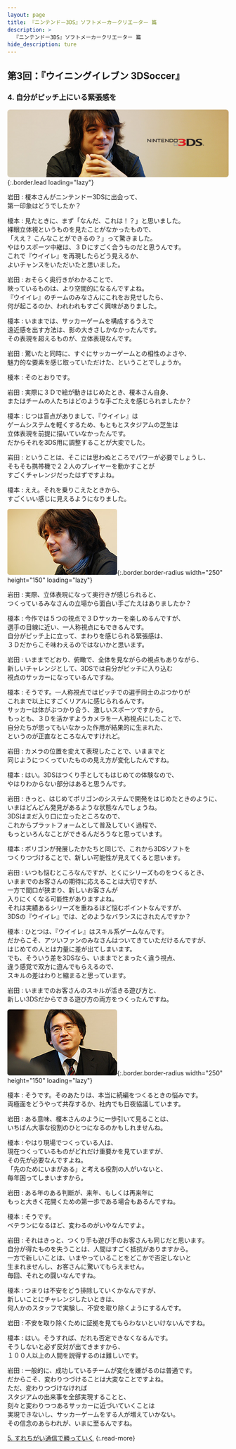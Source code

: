 ```yaml
---
layout: page
title: 『ニンテンドー3DS』ソフトメーカークリエーター 篇
description: >
  『ニンテンドー3DS』ソフトメーカークリエーター 篇
hide_description: ture
---
```


## 第3回：『ウイニングイレブン 3DSoccer』

### 4. 自分がピッチ上にいる緊張感を

![](/interviews/jp/3ds/creators/vol1/img/mainvisual4.jpg){:.border.lead loading="lazy"}

岩田
: 榎本さんがニンテンドー3DSに出会って、<br>第一印象はどうでしたか？

榎本
: 見たときに、まず「なんだ、これは！？」と思いました。<br>裸眼立体視というものを見たことがなかったもので、<br>「ええ？ こんなことができるの？」って驚きました。<br>やはりスポーツ中継は、３Ｄにすごく合うものだと思うんです。<br>これで『ウイイレ』を再現したらどう見えるか、<br>よいチャンスをいただいたと思いました。

岩田
: おそらく奥行きがわかることで、<br>映っているものは、より空間的になるんですよね。<br>『ウイイレ』のチームのみなさんにこれをお見せしたら、<br>何が起こるのか、われわれもすごく興味がありました。

榎本
: いままでは、サッカーゲームを構成するうえで<br>遠近感を出す方法は、影の大きさしかなかったんです。<br>その表現を超えるものが、立体表現なんです。

岩田
: 驚いたと同時に、すぐにサッカーゲームとの相性のよさや、<br>魅力的な要素を感じ取っていただけた、ということでしょうか。

榎本
: そのとおりです。

岩田
: 実際に３Ｄで絵が動きはじめたとき、榎本さん自身、<br>またはチームの人たちはどのような手ごたえを感じられましたか？

榎本
: じつは盲点がありまして、『ウイイレ』は<br>ゲームシステムを軽くするため、もともとスタジアムの芝生は<br>立体表現を前提に描いていなかったんです。<br>だからそれを3DS用に調整することが大変でした。

岩田
: ということは、そこには思わぬところでパワーが必要でしょうし、<br>そもそも携帯機で２２人のプレイヤーを動かすことが<br>すごくチャレンジだったはずですよね。

榎本
: ええ。それを乗りこえたときから、<br>すごくいい感じに見えるようになりました。

![](/interviews/jp/3ds/creators/vol1/img/photo8.jpg){:.border.border-radius width="250" height="150" loading="lazy"}

岩田
: 実際、立体表現になって奥行きが感じられると、<br>つくっているみなさんの立場から面白い手ごたえはありましたか？

榎本
: 今作では５つの視点で３Ｄサッカーを楽しめるんですが、<br>選手の目線に近い、一人称視点にもできるんです。<br>自分がピッチ上に立って、まわりを感じられる緊張感は、<br>３Ｄだからこそ味わえるのではないかと思います。

岩田
: いままでどおり、俯瞰で、全体を見ながらの視点もありながら、<br>新しいチャレンジとして、3DSでは自分がピッチに入り込む<br>視点のサッカーになっているんですね。

榎本
: そうです。一人称視点ではピッチでの選手同士のぶつかりが<br>これまで以上にすごくリアルに感じられるんです。<br>サッカーは体がぶつかり合う、激しいスポーツですから。<br>もっとも、３Ｄを活かすようカメラを一人称視点にしたことで、<br>自分たちが思ってもいなかった作用が結果的に生まれた、<br>というのが正直なところなんですけれど。

岩田
: カメラの位置を変えて表現したことで、いままでと<br>同じようにつくっていたものの見え方が変化したんですね。

榎本
: はい。3DSはつくり手としてもはじめての体験なので、<br>やはりわからない部分はあると思うんです。

岩田
: きっと、はじめてポリゴンのシステムで開発をはじめたときのように、<br>いまはどんどん発見があるような状態なんでしょうね。<br>3DSはまだ入り口に立ったところなので、<br>これからプラットフォームとして普及していく過程で、<br>もっといろんなことができるんだろうなと思っています。

榎本
: ポリゴンが発展したかたちと同じで、これから3DSソフトを<br>つくりつづけることで、新しい可能性が見えてくると思います。

岩田
: いつも悩むところなんですが、とくにシリーズものをつくるとき、<br>いままでのお客さんの期待に応えることは大切ですが、<br>一方で間口が狭まり、新しいお客さんが<br>入りにくくなる可能性がありますよね。<br>それは実績あるシリーズを重ねるほど悩むポイントなんですが、<br>3DSの『ウイイレ』では、どのようなバランスにされたんですか？

榎本
: ひとつは、『ウイイレ』はスキル系ゲームなんです。<br>だからこそ、アツいファンのみなさんはついてきていただけるんですが、<br>はじめての人とは力量に差が出てしまいます。<br>でも、そういう差を3DSなら、いままでとまったく違う視点、<br>違う感覚で双方に遊んでもらえるので、<br>スキルの差はわりと縮まると思っています。

岩田
: いままでのお客さんのスキルが活きる遊び方と、<br>新しい3DSだからできる遊び方の両方をつくったんですね。

![](/interviews/jp/3ds/creators/vol1/img/photo9.jpg){:.border.border-radius width="250" height="150" loading="lazy"}

榎本
: そうです。そのあたりは、本当に続編をつくるときの悩みです。<br>両極面をどうやって共存するか、社内でも日夜協議しています。

岩田
: ある意味、榎本さんのように一歩引いて見ることは、<br>いちばん大事な役割のひとつになるのかもしれませんね。

榎本
: やはり現場でつくっている人は、<br>現在つくっているものがどれだけ重要かを見ていますが、<br>その先が必要なんですよね。<br>「先のためにいまがある」と考える役割の人がいないと、<br>毎年困ってしまいますから。

岩田
: ある年のある判断が、来年、もしくは再来年に<br>もっと大きく花開くための第一歩である場合もあるんですね。

榎本
: そうです。<br>ベテランになるほど、変わるのがいやなんですよ。

岩田
: それはきっと、つくり手も遊び手のお客さんも同じだと思います。<br>自分が得たものを失うことは、人間はすごく抵抗がありますから。<br>一方で新しいことは、いまやっていることをどこかで否定しないと<br>生まれませんし、お客さんに驚いてもらえません。<br>毎回、それとの闘いなんですね。

榎本
: つまりは不安をどう排除していくかなんですが、<br>新しいことにチャレンジしたいときは、<br>何人かのスタッフで実験し、不安を取り除くようにするんです。

岩田
: 不安を取り除くために証拠を見てもらわないといけないんですね。

榎本
: はい。そうすれば、だれも否定できなくなるんです。<br>そうしないと必ず反対が出てきますから、<br>１００人以上の人間を説得するのは難しいです。

岩田
: 一般的に、成功しているチームが変化を嫌がるのは普通です。<br>だからこそ、変わりつづけることは大変なことですよね。<br>ただ、変わりつづけなければ<br>スタジアムの出来事を全部実現することと、<br>刻々と変わりつつあるサッカーに近づいていくことは<br>実現できないし、サッカーゲームをする人が増えていかない。<br>その信念のあらわれが、いまに至るんですね。

[5. すれちがい通信で勝っていく](5.md)
{:.read-more}

